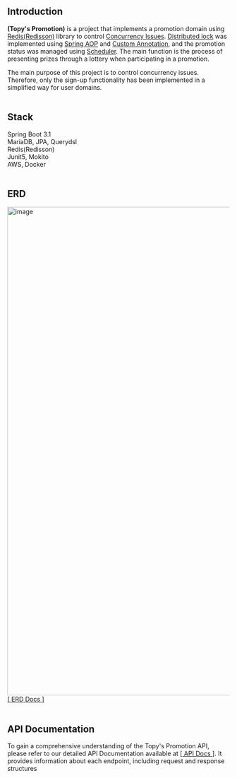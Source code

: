 ## Introduction
**(Topy's Promotion)** is a project that implements a promotion domain using <ins>Redis(Redisson)</ins> library to control <ins>Concurrency Issues</ins>. <ins>Distributed lock</ins> was implemented using <ins>Spring AOP</ins> and <ins>Custom Annotation</ins>, and the promotion status was managed using <ins>Scheduler</ins>.<r>
The main function is the process of presenting prizes through a lottery when participating in a promotion.

The main purpose of this project is to control concurrency issues. Therefore, only the sign-up functionality has been implemented in a simplified way for user domains.
<br><br>

## Stack
Spring Boot 3.1<br>
MariaDB, JPA, Querydsl<br>
Redis(Redisson)<br>
Junit5, Mokito<br>
AWS, Docker
<br><br>

## ERD
<img width="1106" alt="image" src="https://github.com/topyheun/promotion/assets/41532299/5fdc1b98-442c-4cf1-88b0-26a1f9a19443"><br>
[[ ERD Docs ]](https://dbdocs.io/gmsdl1994/topy_promotion)
<br><br>

## API Documentation
To gain a comprehensive understanding of the Topy's Promotion API, please refer to our detailed API Documentation available at [[ API Docs ]](https://topys-organization.gitbook.io/topys-promotion/). It provides information about each endpoint, including request and response structures
<br><br>